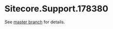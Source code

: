 # Sitecore.Support.178380

See [master branch](https://github.com/sitecoresupport/Sitecore.Support.178380) for details.